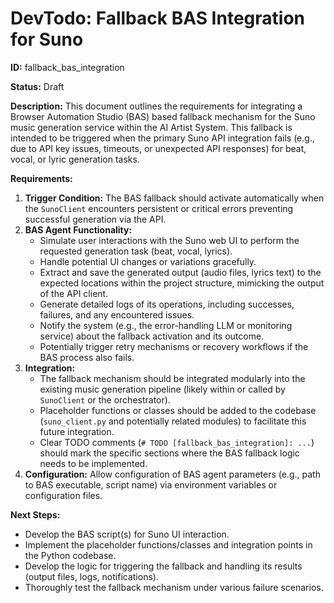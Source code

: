 # DevTodo: Fallback BAS Integration for Suno

**ID:** fallback_bas_integration

**Status:** Draft

**Description:**
This document outlines the requirements for integrating a Browser Automation Studio (BAS) based fallback mechanism for the Suno music generation service within the AI Artist System. This fallback is intended to be triggered when the primary Suno API integration fails (e.g., due to API key issues, timeouts, or unexpected API responses) for beat, vocal, or lyric generation tasks.

**Requirements:**

1.  **Trigger Condition:** The BAS fallback should activate automatically when the `SunoClient` encounters persistent or critical errors preventing successful generation via the API.
2.  **BAS Agent Functionality:**
    *   Simulate user interactions with the Suno web UI to perform the requested generation task (beat, vocal, lyrics).
    *   Handle potential UI changes or variations gracefully.
    *   Extract and save the generated output (audio files, lyrics text) to the expected locations within the project structure, mimicking the output of the API client.
    *   Generate detailed logs of its operations, including successes, failures, and any encountered issues.
    *   Notify the system (e.g., the error-handling LLM or monitoring service) about the fallback activation and its outcome.
    *   Potentially trigger retry mechanisms or recovery workflows if the BAS process also fails.
3.  **Integration:**
    *   The fallback mechanism should be integrated modularly into the existing music generation pipeline (likely within or called by `SunoClient` or the orchestrator).
    *   Placeholder functions or classes should be added to the codebase (`suno_client.py` and potentially related modules) to facilitate this future integration.
    *   Clear TODO comments (`# TODO [fallback_bas_integration]: ...`) should mark the specific sections where the BAS fallback logic needs to be implemented.
4.  **Configuration:** Allow configuration of BAS agent parameters (e.g., path to BAS executable, script name) via environment variables or configuration files.

**Next Steps:**

*   Develop the BAS script(s) for Suno UI interaction.
*   Implement the placeholder functions/classes and integration points in the Python codebase.
*   Develop the logic for triggering the fallback and handling its results (output files, logs, notifications).
*   Thoroughly test the fallback mechanism under various failure scenarios.


